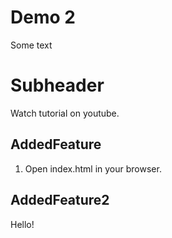 # Demo 2

Some text

# Subheader

Watch tutorial on youtube.

## AddedFeature

1. Open index.html in your browser.

## AddedFeature2

Hello!


